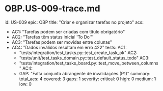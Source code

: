 # OBP.US-009-trace.md
id: US-009
epic: OBP
title: "Criar e organizar tarefas no projeto"
acs:
  - AC1: "Tarefas podem ser criadas com título obrigatório"
  - AC2: "Tarefas têm status inicial 'To Do'"
  - AC3: "Tarefas podem ser movidas entre colunas"
  - AC4: "Dados inválidos resultam em erro 422"
tests:
  AC1:
    - "tests/integration/test_tasks.py::test_create_task_ok"
  AC2:
    - "tests/unit/test_tasks_domain.py::test_default_status_todo"
  AC3:
    - "tests/integration/test_tasks_board.py::test_move_between_columns"
  AC4:
    - GAP: "Falta conjunto abrangente de invalidações (P1)"
summary:
  total_acs: 4
  covered: 3
  gaps: 1
  severity:
    critical: 0
    high: 0
    medium: 1
    low: 0
